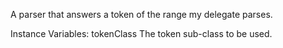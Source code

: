 A parser that answers a token of the range my delegate parses.

Instance Variables:
	tokenClass	<PPToken class>	The token sub-class to be used.